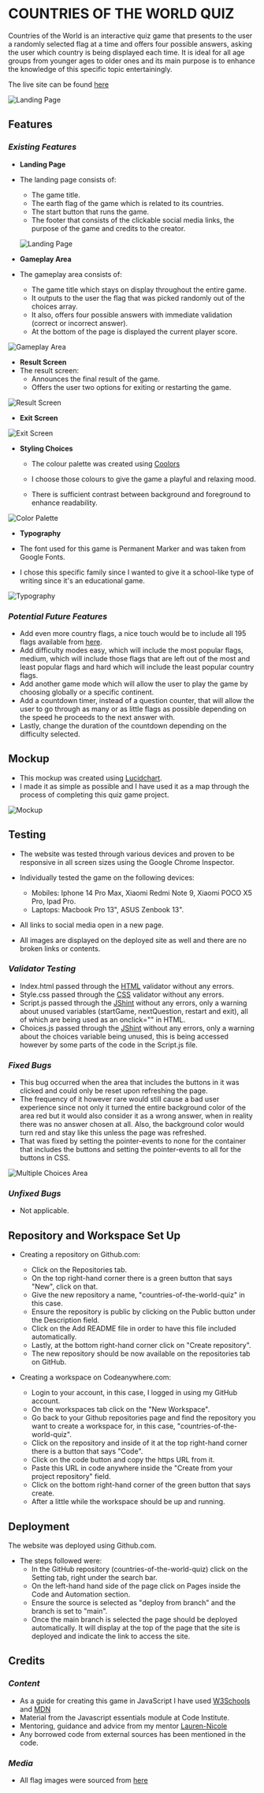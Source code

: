# COUNTRIES OF THE WORLD QUIZ
Countries of the World is an interactive quiz game that presents to the user a randomly selected flag at a time and offers four possible answers, asking the user which country is being displayed each time. It is ideal for all age groups from younger ages to older ones and its main purpose is to enhance the knowledge of this specific topic entertainingly.

The live site can be found [here](https://alexiou981.github.io/countries-of-the-world-quiz/)

![Landing Page](assets/images/readme-media/am-i-responsive.png)

## **Features**
### *Existing Features*

- __Landing Page__
- The landing page consists of:
    - The game title.
    - The earth flag of the game which is related to its countries.
    - The start button that runs the game.
    - The footer that consists of the clickable social media links, the purpose of the game and credits to the creator.

    ![Landing Page](assets/images/readme-media/landing-screen.png)

- __Gameplay Area__
- The gameplay area consists of:
    - The game title which stays on display throughout the entire game.
    - It outputs to the user the flag that was picked randomly out of the choices array.
    - It also, offers four possible answers with immediate validation (correct or incorrect answer).
    - At the bottom of the page is displayed the current player score.

![Gameplay Area](assets/images/readme-media/gameplay-area.png)

- __Result Screen__
- The result screen:
    - Announces the final result of the game.
    - Offers the user two options for exiting or restarting the game.

![Result Screen](assets/images/readme-media/result-screen.png)

- __Exit Screen__

![Exit Screen](assets/images/readme-media/exit-screen.png)

- __Styling Choices__

    - The colour palette was created using [Coolors](https://coolors.co/)

    - I choose those colours to give the game a playful and relaxing mood.

    - There is sufficient contrast between background and foreground to enhance readability.

![Color Palette](assets/images/readme-media/color-palette.png)

- __Typography__

- The font used for this game is Permanent Marker and was taken from Google Fonts.
- I chose this specific family since I wanted to give it a school-like type of writing since it's an educational game.

![Typography](assets/images/readme-media/typography.png)

### *Potential Future Features*

- Add even more country flags, a nice touch would be to include all 195 flags available from [here](https://www.worldometers.info/geography/flags-of-the-world/).
- Add difficulty modes easy, which will include the most popular flags, medium, which will include those flags that are left out of the most and least popular flags and hard which will include the least popular country flags.
- Add another game mode which will allow the user to play the game by choosing globally or a specific continent.
- Add a countdown timer, instead of a question counter, that will allow the user to go through as many or as little flags as possible depending on the speed he proceeds to the next answer with.
- Lastly, change the duration of the countdown depending on the difficulty selected.

## **Mockup**

- This mockup was created using [Lucidchart](https://lucid.co/).
- I made it as simple as possible and I have used it as a map through the process of completing this quiz game project.

![Mockup](assets/images/readme-media/mockup.png)

## **Testing**

- The website was tested through various devices and proven to be responsive in all screen sizes using the Google Chrome Inspector.
- Individually tested the game on the following devices:
    - Mobiles: Iphone 14 Pro Max, Xiaomi Redmi Note 9, Xiaomi POCO X5 Pro, Ipad Pro.
    - Laptops: Macbook Pro 13", ASUS Zenbook 13".

- All links to social media open in a new page.
- All images are displayed on the deployed site as well and there are no broken links or contents.

### *Validator Testing*
- Index.html passed through the [HTML](https://validator.w3.org/nu/) validator without any errors.
- Style.css passed through the [CSS](https://jigsaw.w3.org/css-validator/) validator without any errors.
- Script.js passed through the [JShint](https://jshint.com/) without any errors, only a warning about unused variables (startGame, nextQuestion, restart and exit), all of which are being used as an onclick="" in HTML.
- Choices.js passed through the [JShint](https://jshint.com/) without any errors, only a warning about the choices variable being unused, this is being accessed however by some parts of the code in the Script.js file.

### *Fixed Bugs* 
- This bug occurred when the area that includes the buttons in it was clicked and could only be reset upon refreshing the page.
- The frequency of it however rare would still cause a bad user experience since not only it turned the entire background color of the area red but it would also consider it as a wrong answer, when in reality there was no answer chosen at all. Also, the background color would turn red and stay like this unless the page was refreshed.
- That was fixed by setting the pointer-events to none for the container that includes the buttons and setting the pointer-events to all for the buttons in CSS.

![Multiple Choices Area](assets/images/readme-media/fixed-bug.png)

### *Unfixed Bugs*
- Not applicable.

## **Repository and Workspace Set Up**
-  Creating a repository on Github.com:
    - Click on the Repositories tab.
    - On the top right-hand corner there is a green button that says "New", click on that.
    - Give the new repository a name, "countries-of-the-world-quiz" in this case.
    - Ensure the repository is public by clicking on the Public button under the Description field.
    - Click on the Add README file in order to have this file included automatically.
    - Lastly, at the bottom right-hand corner click on "Create repository".
    - The new repository should be now available on the repositories tab on GitHub.

- Creating a workspace on Codeanywhere.com:
    - Login to your account, in this case, I logged in using my GitHub account.
    - On the workspaces tab click on the "New Workspace".
    - Go back to your Github repositories page and find the repository you want to create a workspace for, in this case, "countries-of-the-world-quiz".
    - Click on the repository and inside of it at the top right-hand corner there is a button that says "Code".
    - Click on the code button and copy the https URL from it.
    - Paste this URL in code anywhere inside the "Create from your project repository" field.
    - Click on the bottom right-hand corner of the green button that says create.
    - After a little while the workspace should be up and running.

## **Deployment** 
The website was deployed using Github.com. 
- The steps followed were: 
    - In the GitHub repository (countries-of-the-world-quiz) click on the Setting tab, right under the search bar.
    - On the left-hand hand side of the page click on Pages inside the Code and Automation section.
    - Ensure the source is selected as "deploy from branch" and the branch is set to "main".
    - Once the main branch is selected the page should be deployed automatically. It will display at the top of the page that the site is deployed and indicate the link to access the site.
    
## **Credits**
### *Content*
- As a guide for creating this game in JavaScript I have used [W3Schools](https://www.w3schools.com/) and [MDN](https://developer.mozilla.org/en-US/)
- Material from the Javascript essentials module at Code Institute.
- Mentoring, guidance and advice from my mentor [Lauren-Nicole](https://github.com/CluelessBiker)
- Any borrowed code from external sources has been mentioned in the code.
### *Media* 
- All flag images were sourced from [here](https://www.worldometers.info/geography/flags-of-the-world/)